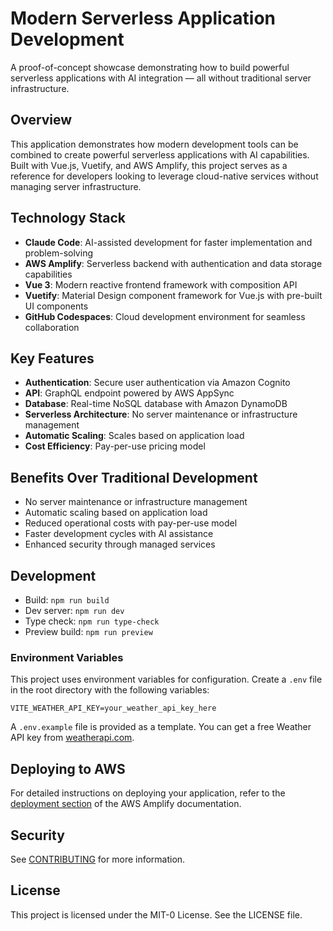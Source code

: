 # Modern Serverless Application Development

A proof-of-concept showcase demonstrating how to build powerful serverless applications with AI integration — all without traditional server infrastructure.

## Overview

This application demonstrates how modern development tools can be combined to create powerful serverless applications with AI capabilities. Built with Vue.js, Vuetify, and AWS Amplify, this project serves as a reference for developers looking to leverage cloud-native services without managing server infrastructure.

## Technology Stack

- **Claude Code**: AI-assisted development for faster implementation and problem-solving
- **AWS Amplify**: Serverless backend with authentication and data storage capabilities
- **Vue 3**: Modern reactive frontend framework with composition API
- **Vuetify**: Material Design component framework for Vue.js with pre-built UI components
- **GitHub Codespaces**: Cloud development environment for seamless collaboration

## Key Features

- **Authentication**: Secure user authentication via Amazon Cognito
- **API**: GraphQL endpoint powered by AWS AppSync
- **Database**: Real-time NoSQL database with Amazon DynamoDB
- **Serverless Architecture**: No server maintenance or infrastructure management
- **Automatic Scaling**: Scales based on application load
- **Cost Efficiency**: Pay-per-use pricing model

## Benefits Over Traditional Development

- No server maintenance or infrastructure management
- Automatic scaling based on application load
- Reduced operational costs with pay-per-use model
- Faster development cycles with AI assistance
- Enhanced security through managed services

## Development

- Build: `npm run build`
- Dev server: `npm run dev`
- Type check: `npm run type-check`
- Preview build: `npm run preview`

### Environment Variables

This project uses environment variables for configuration. Create a `.env` file in the root directory with the following variables:

```
VITE_WEATHER_API_KEY=your_weather_api_key_here
```

A `.env.example` file is provided as a template. You can get a free Weather API key from [weatherapi.com](https://www.weatherapi.com/).

## Deploying to AWS

For detailed instructions on deploying your application, refer to the [deployment section](https://docs.amplify.aws/vue/start/quickstart/#deploy-a-fullstack-app-to-aws) of the AWS Amplify documentation.

## Security

See [CONTRIBUTING](CONTRIBUTING.md#security-issue-notifications) for more information.

## License

This project is licensed under the MIT-0 License. See the LICENSE file.